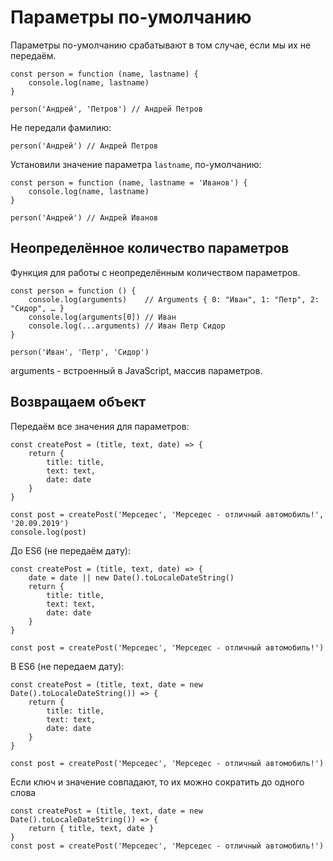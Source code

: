 # Параметры по-умолчанию
Параметры по-умолчанию срабатывают в том случае, если мы их не передаём.

    const person = function (name, lastname) {
        console.log(name, lastname)
    }

    person('Андрей', 'Петров') // Андрей Петров

Не передали фамилию:

    person('Андрей') // Андрей Петров

Установили значение параметра `lastname`, по-умолчанию:

    const person = function (name, lastname = 'Иванов') {
        console.log(name, lastname)
    }

    person('Андрей') // Андрей Иванов

## Неопределённое количество параметров
Функция для работы с неопределённым количеством параметров.

    const person = function () {
        console.log(arguments)    // Arguments { 0: "Иван", 1: "Петр", 2: "Сидор", … }
        console.log(arguments[0]) // Иван
        console.log(...arguments) // Иван Петр Сидор
    }

    person('Иван', 'Петр', 'Сидор')

arguments - встроенный в JavaScript, массив параметров.

## Возвращаем объект
Передаём все значения для параметров:

    const createPost = (title, text, date) => {
        return {
            title: title,
            text: text,
            date: date
        }
    }

    const post = createPost('Мерседес', 'Мерседес - отличный автомобиль!', '20.09.2019')
    console.log(post)
    
До ES6 (не передаём дату):

    const createPost = (title, text, date) => {
        date = date || new Date().toLocaleDateString()
        return {
            title: title,
            text: text,
            date: date
        }
    }

    const post = createPost('Мерседес', 'Мерседес - отличный автомобиль!')

В ES6 (не передаем дату):

    const createPost = (title, text, date = new Date().toLocaleDateString()) => {
        return {
            title: title,
            text: text,
            date: date
        }
    }

    const post = createPost('Мерседес', 'Мерседес - отличный автомобиль!')

Если ключ и значение совпадают, то их можно сократить до одного слова
    
    const createPost = (title, text, date = new Date().toLocaleDateString()) => {
        return { title, text, date }
    }
    const post = createPost('Мерседес', 'Мерседес - отличный автомобиль!')
